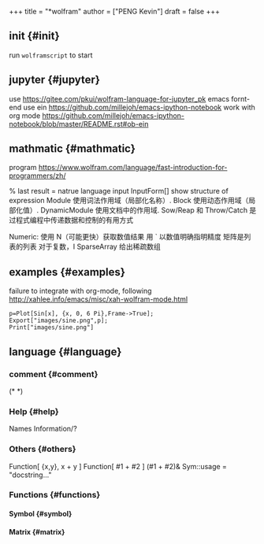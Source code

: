 +++
title = "*wolfram"
author = ["PENG Kevin"]
draft = false
+++

## init {#init}

run `wolframscript` to start


## jupyter {#jupyter}

use <https://gitee.com/pkui/wolfram-language-for-jupyter_pk>
emacs fornt-end use ein <https://github.com/millejoh/emacs-ipython-notebook>
work with org mode <https://github.com/millejoh/emacs-ipython-notebook/blob/master/README.rst#ob-ein>


## mathmatic {#mathmatic}

program <https://www.wolfram.com/language/fast-introduction-for-programmers/zh/>

% last result
= natrue language input
InputForm[] show structure of expression
Module 使用词法作用域（局部化名称）.
Block 使用动态作用域（局部化值）.
DynamicModule 使用文档中的作用域.
Sow/Reap 和 Throw/Catch 是过程式编程中传递数据和控制的有用方式

Numeric:
使用 N（可能更快）获取数值结果
用 \` 以数值明确指明精度
矩阵是列表的列表
对于复数，I
SparseArray 给出稀疏数组


## examples {#examples}

failure to integrate with org-mode, following
<http://xahlee.info/emacs/misc/xah-wolfram-mode.html>

<a id="code-snippet--9316315f-25bb-490b-8738-17e51d12ab79"></a>
```ein-wolframlanguage12
p=Plot[Sin[x], {x, 0, 6 Pi},Frame->True];
Export["images/sine.png",p];
Print["images/sine.png"]
```


## language {#language}


### comment {#comment}

(\* \*)


### Help {#help}

Names
Information/?


### Others {#others}

Function[ {x,y}, x + y ]
Function[ #1 + #2 ]
(#1 + #2)&amp;
Sym::usage = "docstring..."


### Functions {#functions}


#### Symbol {#symbol}


#### Matrix {#matrix}
